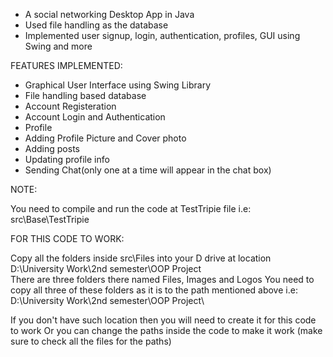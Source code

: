 * A social networking Desktop App in Java
* Used file handling as the database
* Implemented user signup, login, authentication, profiles, GUI using Swing and more

FEATURES IMPLEMENTED:
* Graphical User Interface using Swing Library
* File handling based database
* Account Registeration 
* Account Login and Authentication
* Profile
* Adding Profile Picture and Cover photo
* Adding posts
* Updating profile info
* Sending Chat(only one at a time will appear in the chat box)

NOTE:

You need to compile and run the code at TestTripie file i.e:
src\Base\TestTripie

FOR THIS CODE TO WORK:
 
Copy all the folders inside src\Files into your D drive at location D:\University Work\2nd semester\OOP Project\
There are three folders there named Files, Images and Logos
You need to copy all three of these folders as it is to the path mentioned above i.e:
D:\University Work\2nd semester\OOP Project\

If you don't have such location then you will need to create it for this code to work
Or you can change the paths inside the code to make it work (make sure to check all the files for the paths)
